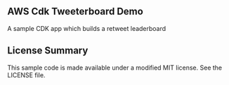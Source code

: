 ## AWS Cdk Tweeterboard Demo

A sample CDK app which builds a retweet leaderboard

## License Summary

This sample code is made available under a modified MIT license. See the LICENSE file.
